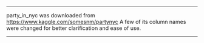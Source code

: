
---

party_in_nyc was downloaded from https://www.kaggle.com/somesnm/partynyc
A few of its column names were changed for better clarification and ease of use.

---